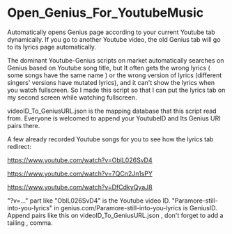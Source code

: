 # Open_Genius_For_YoutubeMusic
Automatically opens Genius page according to your current Youtube tab dynamically. If you go to another Youtube video, the old Genius tab will go to its lyrics page automatically.

The dominant Youtube-Genius scripts on market automatically searches on Genius based on Youtube song title, but It often gets the wrong lyrics ( some songs have the same name ) or the wrong version of lyrics (different singers' versions have mutated lyrics), and it can't show the lyrics when you watch fullscreen. So I made this script so that I can put the lyrics tab on my second screen while watching fullscreen.

videoID_To_GeniusURL.json is the mapping database that this script read from. Everyone is welcomed to append your YoutubeID and Its Genius URI pairs there.

A few already recorded Youtube songs for you to see how the lyrics tab redirect:

https://www.youtube.com/watch?v=OblL026SvD4

https://www.youtube.com/watch?v=7QCn2Jn1sPY

https://www.youtube.com/watch?v=DfCdkyQyaJ8

"?v=..." part like "OblL026SvD4" is the Youtube video ID.
"Paramore-still-into-you-lyrics" in genius.com/Paramore-still-into-you-lyrics is GeniusID.
Append pairs like this on videoID_To_GeniusURL.json , don't forget to add a tailing , comma.
